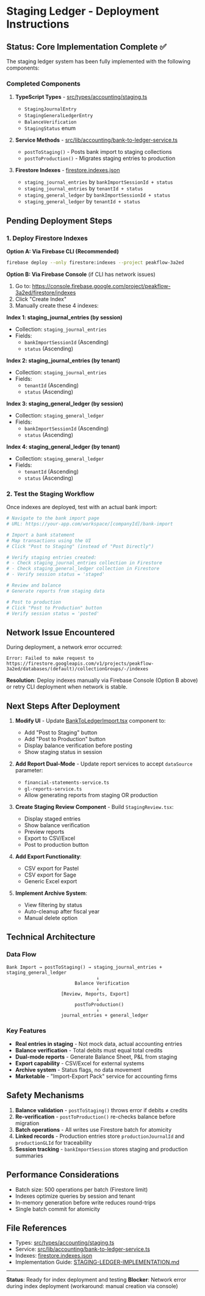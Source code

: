 # Staging Ledger - Deployment Instructions

## Status: Core Implementation Complete ✅

The staging ledger system has been fully implemented with the following components:

### Completed Components

1. **TypeScript Types** - [src/types/accounting/staging.ts](src/types/accounting/staging.ts)
   - `StagingJournalEntry`
   - `StagingGeneralLedgerEntry`
   - `BalanceVerification`
   - `StagingStatus` enum

2. **Service Methods** - [src/lib/accounting/bank-to-ledger-service.ts](src/lib/accounting/bank-to-ledger-service.ts:635-981)
   - `postToStaging()` - Posts bank import to staging collections
   - `postToProduction()` - Migrates staging entries to production

3. **Firestore Indexes** - [firestore.indexes.json](firestore.indexes.json:248-302)
   - `staging_journal_entries` by `bankImportSessionId + status`
   - `staging_journal_entries` by `tenantId + status`
   - `staging_general_ledger` by `bankImportSessionId + status`
   - `staging_general_ledger` by `tenantId + status`

## Pending Deployment Steps

### 1. Deploy Firestore Indexes

**Option A: Via Firebase CLI (Recommended)**
```bash
firebase deploy --only firestore:indexes --project peakflow-3a2ed
```

**Option B: Via Firebase Console** (if CLI has network issues)
1. Go to: https://console.firebase.google.com/project/peakflow-3a2ed/firestore/indexes
2. Click "Create Index"
3. Manually create these 4 indexes:

**Index 1: staging_journal_entries (by session)**
- Collection: `staging_journal_entries`
- Fields:
  - `bankImportSessionId` (Ascending)
  - `status` (Ascending)

**Index 2: staging_journal_entries (by tenant)**
- Collection: `staging_journal_entries`
- Fields:
  - `tenantId` (Ascending)
  - `status` (Ascending)

**Index 3: staging_general_ledger (by session)**
- Collection: `staging_general_ledger`
- Fields:
  - `bankImportSessionId` (Ascending)
  - `status` (Ascending)

**Index 4: staging_general_ledger (by tenant)**
- Collection: `staging_general_ledger`
- Fields:
  - `tenantId` (Ascending)
  - `status` (Ascending)

### 2. Test the Staging Workflow

Once indexes are deployed, test with an actual bank import:

```bash
# Navigate to the bank import page
# URL: https://your-app.com/workspace/[companyId]/bank-import

# Import a bank statement
# Map transactions using the UI
# Click "Post to Staging" (instead of "Post Directly")

# Verify staging entries created:
# - Check staging_journal_entries collection in Firestore
# - Check staging_general_ledger collection in Firestore
# - Verify session status = 'staged'

# Review and balance
# Generate reports from staging data

# Post to production
# Click "Post to Production" button
# Verify session status = 'posted'
```

## Network Issue Encountered

During deployment, a network error occurred:

```
Error: Failed to make request to https://firestore.googleapis.com/v1/projects/peakflow-3a2ed/databases/(default)/collectionGroups/-/indexes
```

**Resolution**: Deploy indexes manually via Firebase Console (Option B above) or retry CLI deployment when network is stable.

## Next Steps After Deployment

1. **Modify UI** - Update [BankToLedgerImport.tsx](src/components/banking/BankToLedgerImport.tsx) component to:
   - Add "Post to Staging" button
   - Add "Post to Production" button
   - Display balance verification before posting
   - Show staging status in session

2. **Add Report Dual-Mode** - Update report services to accept `dataSource` parameter:
   - `financial-statements-service.ts`
   - `gl-reports-service.ts`
   - Allow generating reports from staging OR production

3. **Create Staging Review Component** - Build `StagingReview.tsx`:
   - Display staged entries
   - Show balance verification
   - Preview reports
   - Export to CSV/Excel
   - Post to production button

4. **Add Export Functionality**:
   - CSV export for Pastel
   - CSV export for Sage
   - Generic Excel export

5. **Implement Archive System**:
   - View filtering by status
   - Auto-cleanup after fiscal year
   - Manual delete option

## Technical Architecture

### Data Flow

```
Bank Import → postToStaging() → staging_journal_entries + staging_general_ledger
                                 ↓
                         Balance Verification
                                 ↓
                    [Review, Reports, Export]
                                 ↓
                         postToProduction()
                                 ↓
                    journal_entries + general_ledger
```

### Key Features

- **Real entries in staging** - Not mock data, actual accounting entries
- **Balance verification** - Total debits must equal total credits
- **Dual-mode reports** - Generate Balance Sheet, P&L from staging
- **Export capability** - CSV/Excel for external systems
- **Archive system** - Status flags, no data movement
- **Marketable** - "Import-Export Pack" service for accounting firms

## Safety Mechanisms

1. **Balance validation** - `postToStaging()` throws error if debits ≠ credits
2. **Re-verification** - `postToProduction()` re-checks balance before migration
3. **Batch operations** - All writes use Firestore batch for atomicity
4. **Linked records** - Production entries store `productionJournalId` and `productionGLId` for traceability
5. **Session tracking** - `bankImportSession` stores staging and production summaries

## Performance Considerations

- Batch size: 500 operations per batch (Firestore limit)
- Indexes optimize queries by session and tenant
- In-memory generation before write reduces round-trips
- Single batch commit for atomicity

## File References

- Types: [src/types/accounting/staging.ts](src/types/accounting/staging.ts)
- Service: [src/lib/accounting/bank-to-ledger-service.ts](src/lib/accounting/bank-to-ledger-service.ts:635-981)
- Indexes: [firestore.indexes.json](firestore.indexes.json:248-302)
- Implementation Guide: [STAGING-LEDGER-IMPLEMENTATION.md](STAGING-LEDGER-IMPLEMENTATION.md)

---

**Status**: Ready for index deployment and testing
**Blocker**: Network error during index deployment (workaround: manual creation via console)
